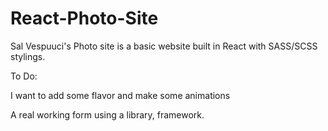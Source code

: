 # React-Photo-Site

Sal Vespuuci's Photo site is a basic website built in React with SASS/SCSS stylings.

To Do:

I want to add some flavor and make some animations

A real working form using a library, framework.

